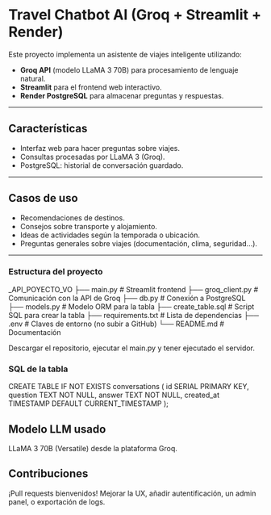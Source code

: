 #  Travel Chatbot AI (Groq + Streamlit + Render)

Este proyecto implementa un asistente de viajes inteligente utilizando:

- **Groq API** (modelo LLaMA 3 70B) para procesamiento de lenguaje natural.
- **Streamlit** para el frontend web interactivo.
- **Render PostgreSQL** para almacenar preguntas y respuestas.

---

##  Características

- Interfaz web para hacer preguntas sobre viajes.
- Consultas procesadas por LLaMA 3 (Groq).
- PostgreSQL: historial de conversación guardado.

---

##  Casos de uso

- Recomendaciones de destinos.
- Consejos sobre transporte y alojamiento.
- Ideas de actividades según la temporada o ubicación.
- Preguntas generales sobre viajes (documentación, clima, seguridad...).

---

### Estructura del proyecto

_API_POYECTO_VO
├── main.py              # Streamlit frontend
├── groq_client.py       # Comunicación con la API de Groq
├── db.py                # Conexión a PostgreSQL
├── models.py            # Modelo ORM para la tabla
├── create_table.sql     # Script SQL para crear la tabla
├── requirements.txt     # Lista de dependencias
├── .env                 # Claves de entorno (no subir a GitHub)
└── README.md            # Documentación

Descargar el repositorio, ejecutar el main.py y tener ejecutado el servidor.

### SQL de la tabla


CREATE TABLE IF NOT EXISTS conversations (
    id SERIAL PRIMARY KEY,
    question TEXT NOT NULL,
    answer TEXT NOT NULL,
    created_at TIMESTAMP DEFAULT CURRENT_TIMESTAMP
);



## Modelo LLM usado

LLaMA 3 70B (Versatile) desde la plataforma Groq.



## Contribuciones

¡Pull requests bienvenidos! Mejorar la UX, añadir autentificación, un admin panel, o exportación de logs.




